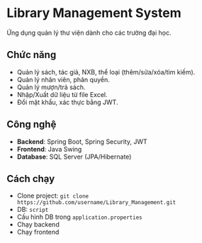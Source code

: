 # Library Management System

Ứng dụng quản lý thư viện dành cho các trường đại học.

## Chức năng
- Quản lý sách, tác giả, NXB, thể loại (thêm/sửa/xóa/tìm kiếm).
- Quản lý nhân viên, phân quyền.
- Quản lý mượn/trả sách.
- Nhập/Xuất dữ liệu từ file Excel.
- Đổi mật khẩu, xác thực bằng JWT.

##  Công nghệ
- **Backend**: Spring Boot, Spring Security, JWT
- **Frontend**: Java Swing
- **Database**: SQL Server (JPA/Hibernate)

##  Cách chạy
- Clone project: `git clone https://github.com/username/Library_Management.git`
- DB: `script`
- Cấu hình DB trong `application.properties`
- Chạy backend
- Chạy frontend

